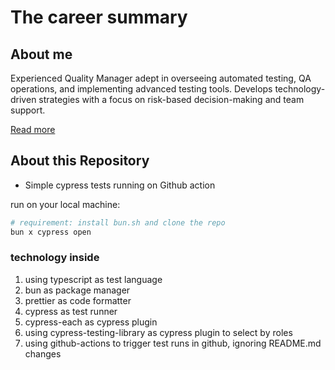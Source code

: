 # The career summary

## About me

Experienced Quality Manager adept in overseeing automated testing, QA operations, and implementing advanced testing tools. 
Develops technology-driven strategies with a focus on risk-based decision-making and team support.

[Read more](https://flowcv.me/sebastian-neubert-2k)

## About this Repository

- Simple cypress tests running on Github action

run on your local machine:

```bash
# requirement: install bun.sh and clone the repo
bun x cypress open
```

### technology inside

1. using typescript as test language
1. bun as package manager
1. prettier as code formatter
1. cypress as test runner
1. cypress-each as cypress plugin
1. using cypress-testing-library as cypress plugin to select by roles
1. using github-actions to trigger test runs in github, ignoring README.md changes
